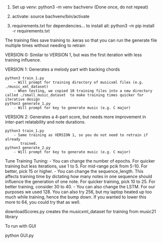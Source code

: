 1. Set up venv: python3 -m venv bachvenv (Done once, do not repeat)

2. activate: source bachvenv/bin/activate

3. requirements.txt for dependencies... to install all: python3 -m pip install -r requirements.txt


The training files save training to .keras so that you can run the generate file multiple times without needing to retrain


VERSION 0:
Similar to VERSION 1, but was the first iteration with less training influence.

VERSION 1:
Generates a melody part with backing chords

    python3 train_1.py
        - Will prompt for training directory of musicxml files (e.g. ./music_xml_dataset)
        - When testing, we copied 10 training files into a new directory called ./small_music_dataset  to make training times quicker for iterative design
    python3 generate_1.py
        - Will prompt for key to generate music (e.g. C major)


VERSION 2:
Generates a 4-part score, but needs more improvement in inter-part relatability and note durations.

    python3 train_1.py
        - Same training as VERSION 1, so you do not need to retrain if already
           trained.
    python3 generate_2.py
        - Will prompt for key to generate music (e.g. C major)



Tune Training Tuning:
    - You can change the number of epochs. For quicker training but less iterations, use 1 to 5. For mid-range pcik from 5-10. For better, pick 15 or higher.
    - You can change the sequence_length. This affects training time by dictating how many notes in one sequence should influence the generation of one note. For quicker training, pick 10 to 25. For better training, consider 30 to 40.
    - You can also change the LSTM. For our purposes we used 128. You can also try 256, but my laptop heated up too much while training, hence the bump down. If you wanted to lower this more to 64, you could try that as well.


downloadScores.py creates the musicxml_dataset for training from music21 library

To run with GUI 

python GUI.py
